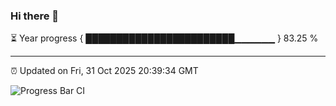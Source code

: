 ### Hi there 👋

⏳ Year progress { ████████████████████████▁▁▁▁▁▁ } 83.25 %

---

⏰ Updated on Fri, 31 Oct 2025 20:39:34 GMT

![Progress Bar CI](https://github.com/IshwaranRudhara/GIT-ACTION/workflows/Progress%20Bar%20CI/badge.svg)
